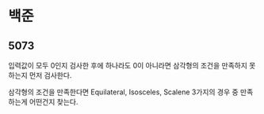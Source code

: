 # 백준

## 5073

입력값이 모두 0인지 검사한 후에 하나라도 0이 아니라면 삼각형의 조건을 만족하지 못하는지 먼저 검사한다.

삼각형의 조건을 만족한다면 Equilateral, Isosceles, Scalene 3가지의 경우 중 만족하는게 어떤건지 찾는다.

